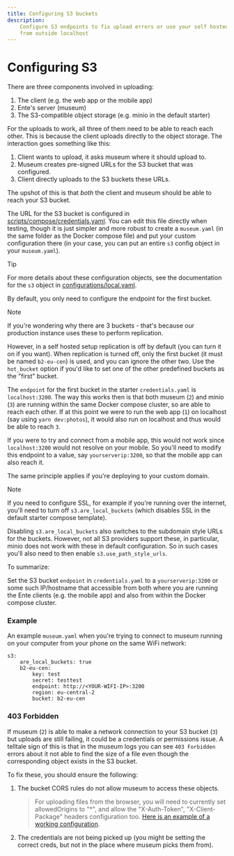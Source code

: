 ```yaml
---
title: Configuring S3 buckets
description:
    Configure S3 endpoints to fix upload errors or use your self hosted ente
    from outside localhost
---
```


# Configuring S3

There are three components involved in uploading:

1.  The client (e.g. the web app or the mobile app)
2.  Ente's server (museum)
3.  The S3-compatible object storage (e.g. minio in the default starter)

For the uploads to work, all three of them need to be able to reach each other.
This is because the client uploads directly to the object storage. The
interaction goes something like this:

1.  Client wants to upload, it asks museum where it should upload to.
2.  Museum creates pre-signed URLs for the S3 bucket that was configured.
3.  Client directly uploads to the S3 buckets these URLs.

The upshot of this is that _both_ the client and museum should be able to reach
your S3 bucket.

The URL for the S3 bucket is configured in
[scripts/compose/credentials.yaml](https://github.com/ente-io/ente/blob/main/server/scripts/compose/credentials.yaml#L10).
You can edit this file directly when testing, though it is just simpler and more
robust to create a `museum.yaml` (in the same folder as the Docker compose file)
and put your custom configuration there (in your case, you can put an entire
`s3` config object in your `museum.yaml`).

> [!TIP]
>
> For more details about these configuration objects, see the documentation for
> the `s3` object in
> [configurations/local.yaml](https://github.com/ente-io/ente/blob/main/server/configurations/local.yaml).

By default, you only need to configure the endpoint for the first bucket.

> [!NOTE]
>
> If you're wondering why there are 3 buckets - that's because our production
> instance uses these to perform replication.
>
> However, in a self hosted setup replication is off by default (you can turn it
> on if you want). When replication is turned off, only the first bucket (it
> must be named `b2-eu-cen`) is used, and you can ignore the other two. Use the
> `hot_bucket` option if you'd like to set one of the other predefined buckets
> as the "first" bucket.

The `endpoint` for the first bucket in the starter `credentials.yaml` is
`localhost:3200`. The way this works then is that both museum (`2`) and minio
(`3`) are running within the same Docker compose cluster, so are able to reach
each other. If at this point we were to run the web app (`1`) on localhost (say
using `yarn dev:photos`), it would also run on localhost and thus would be able
to reach `3`.

If you were to try and connect from a mobile app, this would not work since
`localhost:3200` would not resolve on your mobile. So you'll need to modify this
endpoint to a value, say `yourserverip:3200`, so that the mobile app can also
reach it.

The same principle applies if you're deploying to your custom domain.

> [!NOTE]
>
> If you need to configure SSL, for example if you're running over the internet,
> you'll need to turn off `s3.are_local_buckets` (which disables SSL in the
> default starter compose template).
>
> Disabling `s3.are_local_buckets` also switches to the subdomain style URLs for
> the buckets. However, not all S3 providers support these, in particular, minio
> does not work with these in default configuration. So in such cases you'll
> also need to then enable `s3.use_path_style_urls`.

To summarize:

Set the S3 bucket `endpoint` in `credentials.yaml` to a `yourserverip:3200` or
some such IP/hostname that accessible from both where you are running the Ente
clients (e.g. the mobile app) and also from within the Docker compose cluster.

### Example

An example `museum.yaml` when you're trying to connect to museum running on your
computer from your phone on the same WiFi network:

```
s3:
    are_local_buckets: true
    b2-eu-cen:
        key: test
        secret: testtest
        endpoint: http://<YOUR-WIFI-IP>:3200
        region: eu-central-2
        bucket: b2-eu-cen
```

### 403 Forbidden

If museum (`2`) is able to make a network connection to your S3 bucket (`3`) but
uploads are still failing, it could be a credentials or permissions issue. A
telltale sign of this is that in the museum logs you can see `403 Forbidden`
errors about it not able to find the size of a file even though the
corresponding object exists in the S3 bucket.

To fix these, you should ensure the following:

1.  The bucket CORS rules do not allow museum to access these objects.

    > For uploading files from the browser, you will need to currently set
    > allowedOrigins to "\*", and allow the "X-Auth-Token", "X-Client-Package"
    > headers configuration too.
    > [Here is an example of a working configuration](https://github.com/ente-io/ente/discussions/1764#discussioncomment-9478204).

2.  The credentials are not being picked up (you might be setting the correct
    creds, but not in the place where museum picks them from).

